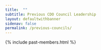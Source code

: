 ```yaml
---
title:  ""
subtitle: Previous CDO Council Leadership
layout: defaultwithbanner
sidenav: false
permalink: /previous-councils/
---
```



{% include past-members.html %}


